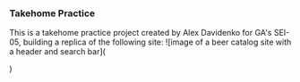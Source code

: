 ### Takehome Practice
This is a takehome practice project created by Alex Davidenko for GA's SEI-05,
building a replica of the following site:
![image of a beer catalog site with a header and search bar](<blockquote class="imgur-embed-pub" lang="en" data-id="a/27oj1Vm" data-context="false" ><a href="//imgur.com/a/27oj1Vm"></a></blockquote><script async src="//s.imgur.com/min/embed.js" charset="utf-8"></script>)
